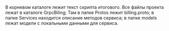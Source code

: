 В корневом каталоге лежит текст скрипта итогового.
Все файлы проекта лежат в каталоге GrpcBiling;
Там в папке Protos лежит billing.proto;
в папке Services находится описание методов сервиса;
в папке models лежат модели с локальными данными для сервиса.
